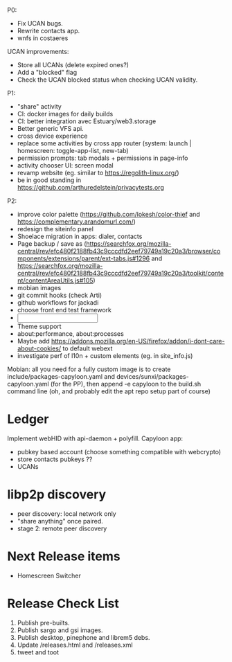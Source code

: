 P0:
- Fix UCAN bugs.
- Rewrite contacts app.
- wnfs in costaeres

UCAN improvements:
- Store all UCANs (delete expired ones?)
- Add a "blocked" flag
- Check the UCAN blocked status when checking UCAN validity.

P1:
- "share" activity
- CI: docker images for daily builds
- CI: better integration avec Estuary/web3.storage
- Better generic VFS api.
- cross device experience
- replace some activities by cross app router (system: launch | homescreen: toggle-app-list, new-tab)
- permission prompts: tab modals + permissions in page-info
- activity chooser UI: screen modal
- revamp website (eg. similar to https://regolith-linux.org/)
- be in good standing in https://github.com/arthuredelstein/privacytests.org

P2:
- improve color palette (https://github.com/lokesh/color-thief and https://complementary.arandomurl.com/)
- redesign the siteinfo panel
- Shoelace migration in apps: dialer, contacts
- Page backup / save as (https://searchfox.org/mozilla-central/rev/efc480f2188fb43c9cccdfd2eef79749a19c20a3/browser/components/extensions/parent/ext-tabs.js#1296 and https://searchfox.org/mozilla-central/rev/efc480f2188fb43c9cccdfd2eef79749a19c20a3/toolkit/content/contentAreaUtils.js#105)
- mobian images
- git commit hooks (check Arti)
- github workflows for jackadi
- choose front end test framework
- <input type=datetime-local|time|date>
- Theme support
- about:performance, about:processes
- Maybe add https://addons.mozilla.org/en-US/firefox/addon/i-dont-care-about-cookies/ to default webext
- investigate perf of l10n + custom elements (eg. <sl-select> in site_info.js)

Mobian:
all you need for a fully custom image is to create include/packages-capyloon.yaml and devices/sunxi/packages-capyloon.yaml (for the PP), then append -e capyloon to the build.sh command line (oh, and probably edit the apt repo setup part of course)

Ledger
======
Implement webHID with api-daemon + polyfill.
Capyloon app:
- pubkey based account (choose something compatible with webcrypto)
- store contacts pubkeys ??
- UCANs

libp2p discovery
================
- peer discovery: local network only
- "share anything" once paired.
- stage 2: remote peer discovery

Next Release items
==================
- Homescreen Switcher

Release Check List
==================
1. Publish pre-builts.
2. Publish sargo and gsi images.
3. Publish desktop, pinephone and librem5 debs.
4. Update /releases.html and /releases.xml
5. tweet and toot

